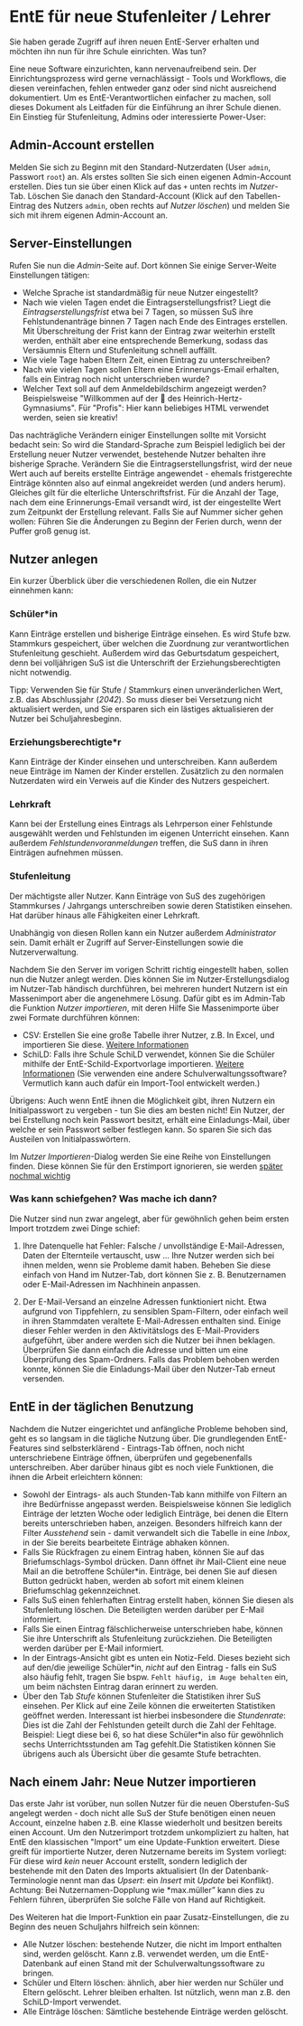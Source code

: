 # EntE für neue Stufenleiter / Lehrer

Sie haben gerade Zugriff auf ihren neuen EntE-Server erhalten und möchten ihn nun für ihre Schule einrichten.
Was tun?

Eine neue Software einzurichten, kann nervenaufreibend sein.
Der Einrichtungsprozess wird gerne vernachlässigt - Tools und Workflows, die diesen vereinfachen, fehlen entweder ganz oder sind nicht ausreichend dokumentiert.
Um es EntE-Verantwortlichen einfacher zu machen, soll dieses Dokument als Leitfaden für die Einführung an ihrer Schule dienen.
Ein Einstieg für Stufenleitung, Admins oder interessierte Power-User:

## Admin-Account erstellen

Melden Sie sich zu Beginn mit den Standard-Nutzerdaten (User `admin`, Passwort `root`) an.
Als erstes sollten Sie sich einen eigenen Admin-Account erstellen.
Dies tun sie über einen Klick auf das `+` unten rechts im _Nutzer_-Tab.
Löschen Sie danach den Standard-Account (Klick auf den Tabellen-Eintrag des Nutzers `admin`, oben rechts auf _Nutzer löschen_) und melden Sie sich mit ihrem eigenen Admin-Account an.

## Server-Einstellungen

Rufen Sie nun die _Admin_-Seite auf.
Dort können Sie einige Server-Weite Einstellungen tätigen:

- Welche Sprache ist standardmäßig für neue Nutzer eingestellt?
- Nach wie vielen Tagen endet die Eintragserstellungsfrist? Liegt die _Eintragserstellungsfrist_ etwa bei 7 Tagen, so müssen SuS ihre Fehlstundenanträge binnen 7 Tagen nach Ende des Eintrages erstellen. Mit Überschreitung der Frist kann der Eintrag zwar weiterhin erstellt werden, enthält aber eine entsprechende Bemerkung, sodass das Versäumnis Eltern und Stufenleitung schnell auffällt.
- Wie viele Tage haben Eltern Zeit, einen Eintrag zu unterschreiben?
- Nach wie vielen Tagen sollen Eltern eine Erinnerungs-Email erhalten, falls ein Eintrag noch nicht unterschrieben wurde?
- Welcher Text soll auf dem Anmeldebildschirm angezeigt werden? Beispielsweise "Willkommen auf der 🦆 des Heinrich-Hertz-Gymnasiums". Für "Profis": Hier kann beliebiges HTML verwendet werden, seien sie kreativ!

Das nachträgliche Verändern einiger Einstellungen sollte mit Vorsicht bedacht sein:
So wird die Standard-Sprache zum Beispiel lediglich bei der Erstellung neuer Nutzer verwendet, bestehende Nutzer behalten ihre bisherige Sprache.
Verändern Sie die Eintragserstellungsfrist, wird der neue Wert auch auf bereits erstellte Einträge angewendet - ehemals fristgerechte Einträge könnten also auf einmal angekreidet werden (und anders herum).
Gleiches gilt für die elterliche Unterschriftsfrist.
Für die Anzahl der Tage, nach dem eine Erinnerungs-Email versandt wird, ist der eingestellte Wert zum Zeitpunkt der Erstellung relevant.
Falls Sie auf Nummer sicher gehen wollen: Führen Sie die Änderungen zu Beginn der Ferien durch, wenn der Puffer groß genug ist.

## Nutzer anlegen

Ein kurzer Überblick über die verschiedenen Rollen, die ein Nutzer einnehmen kann:

### Schüler\*in

Kann Einträge erstellen und bisherige Einträge einsehen.
Es wird Stufe bzw. Stammkurs gespeichert, über welchen die Zuordnung zur verantwortlichen Stufenleitung geschieht.
Außerdem wird das Geburtsdatum gespeichert, denn bei volljährigen SuS ist die Unterschrift der Erziehungsberechtigten nicht notwendig.

Tipp: Verwenden Sie für Stufe / Stammkurs einen unveränderlichen Wert, z.B. das Abschlussjahr (_2042_).
So muss dieser bei Versetzung nicht aktualisiert werden, und Sie ersparen sich ein lästiges aktualisieren der Nutzer bei Schuljahresbeginn.

### Erziehungsberechtigte\*r

Kann Einträge der Kinder einsehen und unterschreiben.
Kann außerdem neue Einträge im Namen der Kinder erstellen.
Zusätzlich zu den normalen Nutzerdaten wird ein Verweis auf die Kinder des Nutzers gespeichert.

### Lehrkraft

Kann bei der Erstellung eines Eintrags als Lehrperson einer Fehlstunde ausgewählt werden und Fehlstunden im eigenen Unterricht einsehen.
Kann außerdem _Fehlstundenvoranmeldungen_ treffen, die SuS dann in ihren Einträgen aufnehmen müssen.

### Stufenleitung

Der mächtigste aller Nutzer.
Kann Einträge von SuS des zugehörigen Stammkurses / Jahrgangs unterschreiben sowie deren Statistiken einsehen.
Hat darüber hinaus alle Fähigkeiten einer Lehrkraft.

Unabhängig von diesen Rollen kann ein Nutzer außerdem _Administrator_ sein.
Damit erhält er Zugriff auf Server-Einstellungen sowie die Nutzerverwaltung.

Nachdem Sie den Server im vorigen Schritt richtig eingestellt haben, sollen nun die Nutzer anlegt werden.
Dies können Sie im Nutzer-Erstellungsdialog im Nutzer-Tab händisch durchführen, bei mehreren hundert Nutzern ist ein Massenimport aber die angenehmere Lösung.
Dafür gibt es im Admin-Tab die Funktion _Nutzer importieren_, mit deren Hilfe Sie Massenimporte über zwei Formate durchführen können:

- CSV: Erstellen Sie eine große Tabelle ihrer Nutzer, z.B. In Excel, und importieren Sie diese. [Weitere Informationen](user-import/user-import-from-csv.md)
- SchiLD: Falls ihre Schule SchiLD verwendet, können Sie die Schüler mithilfe der EntE-Schild-Exportvorlage importieren. [Weitere Informationen](user-import/user-import-from-schild.md) (Sie verwenden eine andere Schulverwaltungssoftware? Vermutlich kann auch dafür ein Import-Tool entwickelt werden.)

Übrigens: Auch wenn EntE ihnen die Möglichkeit gibt, ihren Nutzern ein Initialpasswort zu vergeben - tun Sie dies am besten nicht!
Ein Nutzer, der bei Erstellung noch kein Passwort besitzt, erhält eine Einladungs-Mail, über welche er sein Passwort selber festlegen kann.
So sparen Sie sich das Austeilen von Initialpasswörtern.

Im _Nutzer Importieren_-Dialog werden Sie eine Reihe von Einstellungen finden.
Diese können Sie für den Erstimport ignorieren, sie werden [später nochmal wichtig](#nach-einem-jahr-neue-nutzer-importieren)

### Was kann schiefgehen? Was mache ich dann?

Die Nutzer sind nun zwar angelegt, aber für gewöhnlich gehen beim ersten Import trotzdem zwei Dinge schief:

1. Ihre Datenquelle hat Fehler: Falsche / unvollständige E-Mail-Adressen, Daten der Elternteile vertauscht, usw ... Ihre Nutzer werden sich bei ihnen melden, wenn sie Probleme damit haben. Beheben Sie diese einfach von Hand im Nutzer-Tab, dort können Sie z. B. Benutzernamen oder E-Mail-Adressen im Nachhinein anpassen.

2. Der E-Mail-Versand an einzelne Adressen funktioniert nicht. Etwa aufgrund von Tippfehlern, zu sensiblen Spam-Filtern, oder einfach weil in ihren Stammdaten veraltete E-Mail-Adressen enthalten sind. Einige dieser Fehler werden in den Aktivitätslogs des E-Mail-Providers aufgeführt, über andere werden sich die Nutzer bei ihnen beklagen. Überprüfen Sie dann einfach die Adresse und bitten um eine Überprüfung des Spam-Ordners. Falls das Problem behoben werden konnte, können Sie die Einladungs-Mail über den Nutzer-Tab erneut versenden.

## EntE in der täglichen Benutzung

Nachdem die Nutzer eingerichtet und anfängliche Probleme behoben sind, geht es so langsam in die tägliche Nutzung über.
Die grundlegenden EntE-Features sind selbsterklärend - Eintrags-Tab öffnen, noch nicht unterschriebene Einträge öffnen, überprüfen und gegebenenfalls unterschreiben.
Aber darüber hinaus gibt es noch viele Funktionen, die ihnen die Arbeit erleichtern können:

- Sowohl der Eintrags- als auch Stunden-Tab kann mithilfe von Filtern an ihre Bedürfnisse angepasst werden. Beispielsweise können Sie lediglich Einträge der letzten Woche oder lediglich Einträge, bei denen die Eltern bereits unterschrieben haben, anzeigen. Besonders hilfreich kann der Filter _Ausstehend_ sein - damit verwandelt sich die Tabelle in eine _Inbox_, in der Sie bereits bearbeitete Einträge abhaken können.
- Falls Sie Rückfragen zu einem Eintrag haben, können Sie auf das Briefumschlags-Symbol drücken. Dann öffnet ihr Mail-Client eine neue Mail an die betroffene Schüler\*in. Einträge, bei denen Sie auf diesen Button gedrückt haben, werden ab sofort mit einem kleinen Briefumschlag gekennzeichnet.
- Falls SuS einen fehlerhaften Eintrag erstellt haben, können Sie diesen als Stufenleitung löschen. Die Beteiligten werden darüber per E-Mail informiert.
- Falls Sie einen Eintrag fälschlicherweise unterschrieben habe, können Sie ihre Unterschrift als Stufenleitung zurückziehen. Die Beteiligten werden darüber per E-Mail informiert.
- In der Eintrags-Ansicht gibt es unten ein Notiz-Feld. Dieses bezieht sich auf den/die jeweilige Schüler\*in, _nicht_ auf den Eintrag - falls ein SuS also häufig fehlt, tragen Sie bspw. `Fehlt häufig, im Auge behalten` ein, um beim nächsten Eintrag daran erinnert zu werden.
- Über den Tab _Stufe_ können Stufenleiter die Statistiken ihrer SuS einsehen. Per Klick auf eine Zeile können die erweiterten Statistiken geöffnet werden. Interessant ist hierbei insbesondere die _Stundenrate_: Dies ist die Zahl der Fehlstunden geteilt durch die Zahl der Fehltage. Beispiel: Liegt diese bei 6, so hat diese Schüler\*in also für gewöhnlich sechs Unterrichtsstunden am Tag gefehlt.Die Statistiken können Sie übrigens auch als Übersicht über die gesamte Stufe betrachten.

## Nach einem Jahr: Neue Nutzer importieren

Das erste Jahr ist vorüber, nun sollen Nutzer für die neuen Oberstufen-SuS angelegt werden - doch nicht alle SuS der Stufe benötigen einen neuen Account, einzelne haben z.B. eine Klasse wiederholt und besitzen bereits einen Account.
Um den Nutzerimport trotzdem unkompliziert zu halten, hat EntE den klassischen "Import" um eine Update-Funktion erweitert.
Diese greift für importierte Nutzer, deren Nutzername bereits im System vorliegt:
Für diese wird _kein_ neuer Account erstellt, sondern lediglich der bestehende mit den Daten des Imports aktualisiert (In der Datenbank-Terminologie nennt man das _Upsert_: ein _Insert_ mit _Update_ bei Konflikt).
Achtung: Bei Nutzernamen-Dopplung wie \*max.müller” kann dies zu Fehlern führen, überprüfen Sie solche Fälle von Hand auf Richtigkeit.

Des Weiteren hat die Import-Funktion ein paar Zusatz-Einstellungen, die zu Beginn des neuen Schuljahrs hilfreich sein können:

- Alle Nutzer löschen: bestehende Nutzer, die nicht im Import enthalten sind, werden gelöscht. Kann z.B. verwendet werden, um die EntE-Datenbank auf einen Stand mit der Schulverwaltungssoftware zu bringen.
- Schüler und Eltern löschen: ähnlich, aber hier werden nur Schüler und Eltern gelöscht. Lehrer bleiben erhalten. Ist nützlich, wenn man z.B. den SchiLD-Import verwendet.
- Alle Einträge löschen: Sämtliche bestehende Einträge werden gelöscht.
